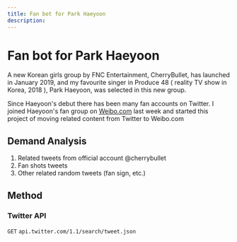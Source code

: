 ```yaml
---
title: Fan bot for Park Haeyoon
description: 
---
```


# Fan bot for Park Haeyoon

A new Korean girls group by FNC Entertainment, CherryBullet, has launched in January 2019, and my favourite singer in Produce 48 ( reality TV show in Korea, 2018 ), Park Haeyoon, was selected in this new group.

Since Haeyoon's debut there has been many fan accounts on Twitter. I joined Haeyoon's fan group on [Weibo.com](http://weibo.com) last week and started this project of moving related content from Twitter to Weibo.com

## Demand Analysis

1. Related tweets from official account @cherrybullet
2. Fan shots tweets
3. Other related random tweets (fan sign, etc.)

## Method

### Twitter API
`GET` `api.twitter.com/1.1/search/tweet.json`
